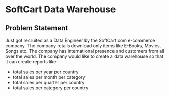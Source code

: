 # SoftCart Data Warehouse
## Problem Statement
Just got recruited as a Data Engineer by the SoftCart.com e-commerce company. The company retails download only items like E-Books, Movies, Songs etc. The company has international presence and customers from all over the world. The company would like to create a data warehouse so that it can create reports like:
*	total sales per year per country
*	total sales per month per category
*	total sales per quarter per country
*	total sales per category per country
